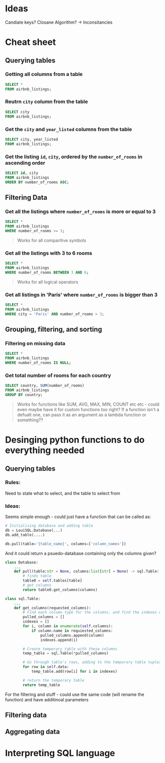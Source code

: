 # Ideas
Candiate keys? Closane Algorithm?
 -> Inconsitancies

# Cheat sheet
## Querying tables
### Getting all columns from a table
```sql
SELECT *
FROM airbnb_listings;
```
### Reutrn `city` column from the table
```sql
SELECT city
FROM airbnb_listings;
```
### Get the `city` and `year_listed` columns from the table
```sql
SELECT city, year_listed
FROM airbnb_listings;
```
### Get the listing `id`, `city`, ordered by the `number_of_rooms` in ascending order
```sql
SELECT id, city
FROM airbnb_listings
ORDER BY number_of_rooms ASC;
```
## Filtering Data
### Get all the listings where `number_of_rooms` is more or equal to 3
```sql
SELECT *
FROM airbnb_listings
WHERE number_of_rooms >= 3;
```
> Works for all comparitive symbols
### Get all the listings with 3 to 6 rooms
```sql
SELECT *
FROM airbnb_listings
WHERE number_of_rooms BETWEEN 3 AND 6;
```
> Works for all logical operators
### Get all listings in 'Paris' where `number_of_rooms` is bigger than 3
```sql
SELECT *
FROM airbnb_listings
WHERE city = 'Paris' AND number_of_rooms > 3;
```
## Grouping, filtering, and sorting
### Filtering on missing data
```sql
SELECT *
FROM airbnb_listings
WHERE number_of_rooms IS NULL;
```

### Get total number of rooms for each country
```sql
SELECT country, SUM(number_of_rooms)
FROM airbnb_listings
GROUP BY country;
```
> Works for functions like SUM, AVG, MAX, MIN, COUNT etc etc - could even maybe have it for custom functions too right? If a function isn't a defualt one, can pass it as an argument as a lambda function or something??



# Desinging python functions to do everything needed
## Querying tables
### Rules:
Need to state what to select, and the table to select from

### Ideas:
Seems simple enough - could just have a function that can be called as:
```python
# Initialising database and adding table
db = LouiSQL.Database(...)
db.add_table(....)

db.pull(table='{table_name}', columns=['column_names'])
```
And it could return a psuedo-database containing only the columns given?

```python
class Database:
    ...
    def pull(table:str = None, columns:list[str] = None) -> sql.Table:
        # finds table
        table0 = self.tables[table]
        # get columns
        return table0.get_columns(columns)

class sql.Table:
    ...
    def get_columns(requested_columns):
        # Find each column type for the columns, and find the indexes of them
        pulled_columns = []
        indexes = []
        for i, column in enumerate(self.columns):
            if column.name in requiested_columns:
                pulled_columns.append(column)
                indexes.append(i)

        # Create temperary table with these columns
        temp_table = sql.Table(*pulled_columns)

        # Go through table's rows, adding to the temporary table tuples with the data from indexes saved above
        for row in self.data:
            temp_table.add(row[i] for i in indexes)

        # return the temporary table
        return temp_table
```
For the filtering and stuff - could use the same code (will rename the function) and have additinoal parameters





## Filtering data

## Aggregating data


# Interpreting SQL language



